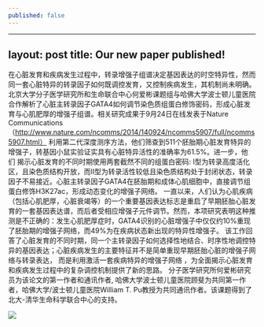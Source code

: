 ```yaml
---
published: false
---
```


---
layout: post
title: Our new paper published!
---
在心脏发育和疾病发生过程中，转录增强子组谱决定基因表达的时空特异性，然而同一套心脏特异的转录因子如何既调控发育，又控制疾病发生，其机制尚未明确。北京大学分子医学研究所和生命联合中心何爱彬课题组与哈佛大学波士顿儿童医院合作解析了心脏主转录因子GATA4如何调节染色质组蛋白修饰密码，形成心脏发育与心肌肥厚的增强子组谱。相关研究成果于9月24日在线发表于Nature Communications（http://www.nature.com/ncomms/2014/140924/ncomms5907/full/ncomms5907.html）
      利用第二代深度测序方法，他们筛查到511个胚胎期心脏发育特异的增强子，转基因小鼠实验证实具有心脏特异活性的准确率为61.5%。进一步，他们 揭示心脏发育的不同时期使用两套截然不同的组蛋白密码: I型为转录高度活化区，且染色质结构开放，而II型为转录活性较低且染色质结构处于封闭状态，转录因子不易接近。心脏主转录因子GATA4在胚胎期和成体心肌细胞中，直接调节组蛋白修饰H3K27ac，形成动态变化的增强子网络。
      一直以来，人们认为心肌疾病（包括心肌肥厚，心脏衰竭等）的一个重要基因表达标志是重启了早期胚胎心脏发育的一套基因表达谱，而后者受相应增强子元件调节。然而，本项研究表明这种推测是不正确的：发生心肌肥厚症时，GATA4识别的心脏增强子中仅仅约10%重现了胚胎期的增强子网络，而49%为在疾病状态新出现的特异性增强子。
      该工作回答了心脏发育的不同时期，同一个主转录因子如何选择性地结合、时序性地调控特异的基因表达；心脏疾病发生的主要特征并不是简单重现早期胚胎心脏的增强子网络与转录表达， 而是利用激活一套疾病特异的增强子网络 ，为全面揭示心脏发育和疾病发生过程中的复杂调控机制提供了新的思路。
      分子医学研究所何爱彬研究员为该论文的第一作者和通讯作者, 哈佛大学波士顿儿童医院顾斐为共同第一作者，哈佛大学/波士顿儿童医院William T. Pu教授为共同通讯作者。该课题得到了北大-清华生命科学联合中心的支持。


![](/http://www.imm.pku.edu.cn/data/upload/month_201410/simple%20stained%20heart.jpg)